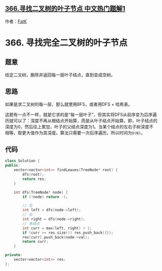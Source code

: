 ## [366.寻找二叉树的叶子节点 中文热门题解1](https://leetcode.cn/problems/find-leaves-of-binary-tree/solutions/100000/c-hou-xu-bian-li-fan-xiang-ding-yi-shen-du-by-fatk)

作者：[FatK](https://leetcode.cn/u/FatK)
# 366. 寻找完全二叉树的叶子节点

## 题意

给定二叉树，删除并返回每一层叶子结点，直到变成空树。

## 思路

如果是求二叉树的每一层，那么就使用BFS，或者用DFS + 哈希表。

这题有一点不一样，就是它求的是“每一层叶子”，但其实将DFS从前序变为后序遍历就可以了：深度不再从根结点开始算，而是从叶子结点开始算。即，叶子结点的深度为0，然后往上累加，叶子的父结点深度为1。当某个结点的左右子树深度不相等，取更大值作为其深度。算法只需要一次后序遍历，所以时间为`O(N)`。

## 代码

```cpp
class Solution {
public:
    vector<vector<int>> findLeaves(TreeNode* root) {
        dfs(root);
        return res;
    }

    int dfs(TreeNode* node) {
        if (!node) return -1;

        // 左
        int left = dfs(node->left);
        // 右
        int right = dfs(node->right);
        // 本结点
        int curr = max(left, right) + 1;
        if (curr >= res.size()) res.push_back({});
        res[curr].push_back(node->val);
        return curr;
    }

private:
    vector<vector<int>> res;
};
```
